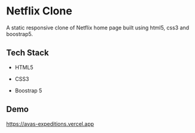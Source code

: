 # Netflix Clone

A static responsive clone of Netflix home page built using html5, css3 and boostrap5.

## Tech Stack

- HTML5

- CSS3
  
- Boostrap 5

## Demo

https://avas-expeditions.vercel.app
